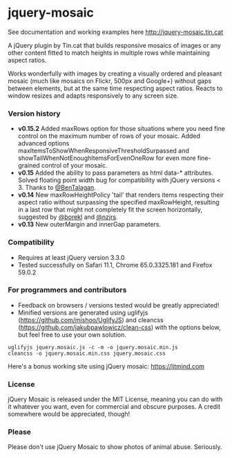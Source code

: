 # jquery-mosaic
See documentation and working examples here http://jquery-mosaic.tin.cat

A jQuery plugin by Tin.cat that builds responsive mosaics of images or any other content fitted to match heights in multiple rows while maintaining aspect ratios.

Works wonderfully with images by creating a visually ordered and pleasant mosaic (much like mosaics on Flickr, 500px and Google+) without gaps between elements, but at the same time respecting aspect ratios. Reacts to window resizes and adapts responsively to any screen size.

### Version history
* **v0.15.2** Added maxRows option for those situations where you need fine control on the maximum number of rows of your mosaic. Added advanced options maxItemsToShowWhenResponsiveThresholdSurpassed and showTailWhenNotEnoughItemsForEvenOneRow for even more fine-grained control of your mosaic.
* **v0.15** Added the ability to pass parameters as html data-* attributes. Solved floating point width bug for compatibility with jQuery versions < 3. Thanks to [@BenTalagan](https://github.com/BenTalagan).
* **v0.14** New maxRowHeightPolicy 'tail' that renders items respecting their aspect ratio without surpassing the specified maxRowHeight, resulting in a last row that might not completely fit the screen horizontally, suggested by [@borekl](https://github.com/borekl) and [@nzjrs](https://github.com/nzjrs).
* **v0.13** New outerMargin and innerGap parameters.

### Compatibility
* Requires at least jQuery version 3.3.0
* Tested successfully on Safari 11.1, Chrome 65.0.3325.181 and Firefox 59.0.2

### For programmers and contributors
* Feedback on browsers / versions tested would be greatly appreciated!
* Minified versions are generated using uglifyjs (https://github.com/mishoo/UglifyJS) and cleancss (https://github.com/jakubpawlowicz/clean-css) with the options below, but feel free to use your own solution.
```
uglifyjs jquery.mosaic.js -c -m -o jquery.mosaic.min.js
cleancss -o jquery.mosaic.min.css jquery.mosaic.css
```

Here's a bonus working site using jQuery mosaic: https://litmind.com

### License
jQuery Mosaic is released under the MIT License, meaning you can do with it whatever you want, even for commercial and obscure purposes. A credit somewhere would be appreciated, though!

### Please
Please don't use jQuery Mosaic to show photos of animal abuse. Seriously.